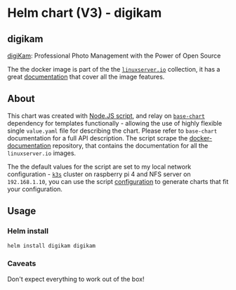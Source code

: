 # Helm chart (V3) - digikam

## digikam

[digiKam](https://www.digikam.org/): Professional Photo Management with the Power of Open Source

The the docker image is part of the the [`linuxserver.io`](https://www.linuxserver.io/) collection, it has a great [documentation](https://github.com/linuxserver/docker-digikam) that cover all the image features.

## About

This chart was created with [Node.JS script](https://ekavallieri.github.io/public-helm-charts//scripts/nodejs), and relay on [`base-chart`](https://ekavallieri.github.io/public-helm-charts//base-chart) dependency for templates functionally - allowing the use of highly flexible single `value.yaml` file for describing the chart. Please refer to `base-chart` documentation for a full API description. The script scrape the [docker-documentation](https://github.com/linuxserver/docker-documentation) repository, that contains the documentation for all the `linuxserver.io` images.

The the default values for the script are set to my local network configuration - [`k3s`](https://k3s.io/) cluster on raspberry pi 4 and NFS server on `192.168.1.10`, you can use the script [configuration](https://ekavallieri.github.io/public-helm-charts//scripts/nodejs/config.js) to generate charts that fit your configuration.


## Usage

### Helm install

```bash
helm install digikam digikam
```

### Caveats

Don't expect everything to work out of the box!

